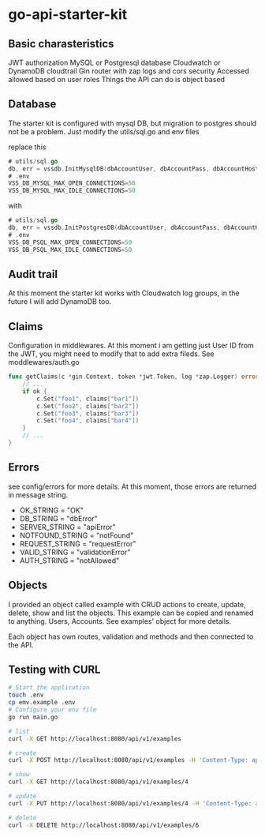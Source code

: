 # go-api-starter-kit

## Basic charasteristics

JWT authorization
MySQL or Postgresql database
Cloudwatch or DynamoDB cloudtrail
Gin router with zap logs and cors security
Accessed allowed based on user roles
Things the API can do is object based

## Database

The starter kit is configured with mysql DB, but migration to postgres should not be a problem. Just modify the utils/sql.go and env files

replace this

``` go
# utils/sql.go
db, err = vssdb.InitMysqlDB(dbAccountUser, dbAccountPass, dbAccountHost, dbAccountPort, dbAccountName)
# .env
VSS_DB_MYSQL_MAX_OPEN_CONNECTIONS=50
VSS_DB_MYSQL_MAX_IDLE_CONNECTIONS=50
```

with

``` go
# utils/sql.go
db, err = vssdb.InitPostgresDB(dbAccountUser, dbAccountPass, dbAccountHost, dbAccountPort, dbAccountName)
# .env
VSS_DB_PSQL_MAX_OPEN_CONNECTIONS=50
VSS_DB_PSQL_MAX_IDLE_CONNECTIONS=50
```

## Audit trail

At this moment the starter kit works with Cloudwatch log groups, in the future I will add DynamoDB too.

## Claims

Configuration in middlewares. At this moment i am getting just User ID from the JWT, you might need to modify that to add extra fileds. See moddlewares/auth.go

``` go
func getClaims(c *gin.Context, token *jwt.Token, log *zap.Logger) error {
    // ...
    if ok {
        c.Set("foo1", claims["bar1"])
        c.Set("foo2", claims["bar2"])
        c.Set("foo3", claims["bar3"])
        c.Set("foo4", claims["bar4"])
    }
    // ...
}
```

## Errors

see config/errors for more details. At this moment, those errors are returned in message string.

- OK_STRING = "OK"
- DB_STRING = "dbError"
- SERVER_STRING = "apiError"
- NOTFOUND_STRING = "notFound"
- REQUEST_STRING = "requestError"
- VALID_STRING = "validationError"
- AUTH_STRING = "notAllowed"

## Objects

I provided an object called example with CRUD actions to create, update, delete, show and list the objects. This example can be copied and renamed to anything. Users, Accounts. See examples' object for more details.

Each object has own routes, validation and methods and then connected to the API.

## Testing with CURL

``` bash
# Start the application
touch .env
cp emv.example .env
# Configure your env file
go run main.go

# list
curl -X GET http://localhost:8080/api/v1/examples

# create
curl -X POST http://localhost:8080/api/v1/examples -H 'Content-Type: application/json' -d '{"name":"test"}'

# show
curl -X GET http://localhost:8080/api/v1/examples/4

# update
curl -X PUT http://localhost:8080/api/v1/examples/4 -H 'Content-Type: application/json' -d '{"name":"test3"}'

# delete
curl -X DELETE http://localhost:8080/api/v1/examples/6
```
